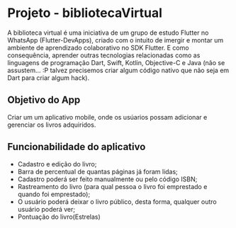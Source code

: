 # Projeto - bibliotecaVirtual

A biblioteca virtual é uma iniciativa de um grupo de estudo Flutter no WhatsApp (Flutter-DevApps), criado com o intuito de imergir e montar um ambiente de aprendizado colaborativo no SDK Flutter. E como consequência, aprender outras tecnologias relacionadas como as linguagens de programação Dart, Swift, Kotlin, Objective-C e Java (não se assustem... :P talvez precisemos criar algum código nativo que não seja em Dart para criar algum hack).

## Objetivo do App

Criar um um aplicativo mobile, onde os usúarios possam adicionar e gerenciar os livros adquiridos.

## Funcionabilidade do aplicativo

* Cadastro e edição do livro;
* Barra de percentual de quantas páginas já foram lidas;
* Cadastro poderá ser feito manualmente ou pelo código ISBN;
* Rastreamento do livro (para qual pessoa o livro foi emprestado e quando foi emprestado);
* O usuário poderá deixar o livro público, desta forma, qualquer outro usuário poderá ver;
* Pontuação do livro(Estrelas)
